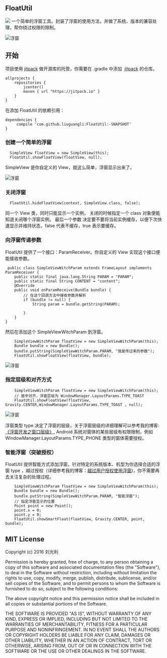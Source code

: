 ## FloatUtil
[![](https://jitpack.io/v/liuguangli/FloatUtil.svg)](https://jitpack.io/#liuguangli/FloatUtil)
一个简单的浮窗工具。封装了浮窗的使用方法，并做了系统、版本的兼容处理，帮你绕过权限的限制。

![浮窗](https://github.com/liuguangli/FloatUtil/blob/master/files/float_drag.gif)
## 开始
项目使用 [jitpack](https://jitpack.io) 做开源库的托管，你需要在 .gradle 中添加  [jitpack](https://jitpack.io) 
的仓库。

    allprojects {
        repositories {
            jcenter()
            maven { url "https://jitpack.io" }
        }
    }
    
在添加 FloatUtil 的依赖引用：
   
   
    dependencies {
         compile 'com.github.liuguangli:FloatUtil:-SNAPSHOT'
    }


### 创建一个简单的浮窗

      SimpleView floatView = new SimpleView(this);
      FloatUtil.showFloatView(floatView, null);
    
SimpleView 是你自定义的 View，就这么简单，浮窗显示出来了。

![浮窗](https://github.com/liuguangli/FloatUtil/blob/master/files/simple_float.gif)
    
### 关闭浮窗

      FloatUtil.hideFloatView(context, SimpleView.class, false);
同一个 View 类，同时只能显示一个实例， 关闭的时候指定一个 class 对象便能知道关闭哪个浮窗实例。 最后一个参数
决定要不要将当前实例缓存，以便下次快速显示并维持状态，false 代表不缓存，true 表示要缓存。

### 向浮窗传递参数

FloatUtil 提供了一个接口：ParamReceiver。你自定义的 View 实现这个接口便能接收参数。

     public class SimpleViewWitchParam extends FrameLayout implements ParamReceiver {
        public static final java.lang.String PARAM = "PARAM";
        public static final String CONTENT = "content";
        @Override
        public void onParamReceive(Bundle bundle) {
            // 在这个回调方法中接收参数并解析
            if (bundle != null) {
                String param = bundle.getString(PARAM);
                
            }
        }
    }
    
然后在添加这个 SimpleViewWitchParam 到浮窗。
     
        SimpleViewWitchParam floatView = new SimpleViewWitchParam(this);
        Bundle bundle = new Bundle();
        bundle.putString(SimpleViewWitchParam.PARAM, "我是传过来的参数");
        FloatUtil.showFloatView(floatView, bundle);
        
![浮窗](https://github.com/liuguangli/FloatUtil/blob/master/files/float_param.gif)        
        
### 指定层级和对齐方式
       
        SimpleViewWitchParam floatView = new SimpleViewWitchParam(this);
        // 居中对齐，浮窗层级为 WindowManager.LayoutParams.TYPE_TOAST
        FloatUtil.showFloatView(floatView, Gravity.CENTER,WindowManager.LayoutParams.TYPE_TOAST , null);
        
![浮窗](https://github.com/liuguangli/FloatUtil/blob/master/files/float_center.gif)        
        
浮窗类型 type 决定了浮窗的层级，关于浮窗层级的详细理解可以参考我的博客:[《浮窗开发之窗口层级》](http://www.liuguangli.win/archives/476),
Android 系统对窗体的某些层级有权限限制，例如 WindowManager.LayoutParams.TYPE_PHONE 类型的窗体需要授权。

### 智能浮窗（突破授权）

FloatUtil 提供智能方式添加浮窗，针对特定的系统版本、机型为你选择合适的浮窗 type ，越过授权（详细参考我的博客：[越过用户授权使用浮窗](http://www.liuguangli.win/archives/484))，你不需要再去关注复杂的处理过程。
   
        SimpleViewWitchParam floatView = new SimpleViewWitchParam(this);
        Bundle bundle = new Bundle();
        bundle.putString(SimpleViewWitchParam.PARAM, "智能浮窗");
        // 指定浮窗显示的位置
        Point point = new Point();
        point.x = 0;
        point.y = 0;
        FloatUtil.showSmartFloat(floatView, Gravity.CENTER, point, bundle);
                

## MIT License

Copyright (c) 2016 刘光利

Permission is hereby granted, free of charge, to any person obtaining a copy
of this software and associated documentation files (the "Software"), to deal
in the Software without restriction, including without limitation the rights
to use, copy, modify, merge, publish, distribute, sublicense, and/or sell
copies of the Software, and to permit persons to whom the Software is
furnished to do so, subject to the following conditions:

The above copyright notice and this permission notice shall be included in all
copies or substantial portions of the Software.

THE SOFTWARE IS PROVIDED "AS IS", WITHOUT WARRANTY OF ANY KIND, EXPRESS OR
IMPLIED, INCLUDING BUT NOT LIMITED TO THE WARRANTIES OF MERCHANTABILITY,
FITNESS FOR A PARTICULAR PURPOSE AND NONINFRINGEMENT. IN NO EVENT SHALL THE
AUTHORS OR COPYRIGHT HOLDERS BE LIABLE FOR ANY CLAIM, DAMAGES OR OTHER
LIABILITY, WHETHER IN AN ACTION OF CONTRACT, TORT OR OTHERWISE, ARISING FROM,
OUT OF OR IN CONNECTION WITH THE SOFTWARE OR THE USE OR OTHER DEALINGS IN THE
SOFTWARE.


